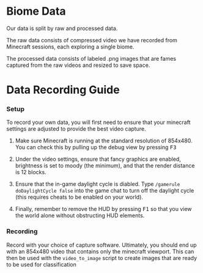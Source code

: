 # Biome Data

Our data is split by raw and processed data.

The raw data consists of compressed video we have recorded from Minecraft sessions, each exploring a single biome.

The processed data consists of labeled .png images that are fames captured from the raw videos and resized to save space.

# Data Recording Guide

### Setup

To record your own data, you will first need to ensure that your minecraft settings are adjusted to provide the best video capture.

1. Make sure Minecraft is running at the standard resolution of 854x480. You can check this by pulling up the debug view by pressing <kbd>F3</kbd>

2. Under the video settings, ensure that fancy graphics are enabled, brightness is set to moody (the minimum), and that the render distance is 12 blocks.

3. Ensure that the in-game daylight cycle is diabled. Type `/gamerule doDaylightCycle false` into the game chat to turn off the daylight cycle (this requires cheats to be enabled on your world).

4. Finally, remember to remove the HUD by pressing <kbd>F1</kbd> so that you view the world alone without obstructing HUD elements.

### Recording

Record with your choice of capture software. Ultimately, you should end up with an 854x480 video that contains only the minecraft viewport. This can then be used with the `video_to_image` script to create images that are ready to be used for classification